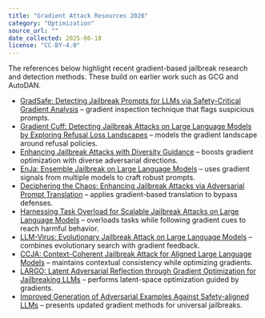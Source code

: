 ```yaml
---
title: "Gradient Attack Resources 2026"
category: "Optimization"
source_url: ""
date_collected: 2025-06-18
license: "CC-BY-4.0"
---
```


The references below highlight recent gradient-based jailbreak research and detection methods. These build on earlier work such as GCG and AutoDAN.

- [GradSafe: Detecting Jailbreak Prompts for LLMs via Safety-Critical Gradient Analysis](https://arxiv.org/abs/2402.13494) – gradient inspection technique that flags suspicious prompts.
- [Gradient Cuff: Detecting Jailbreak Attacks on Large Language Models by Exploring Refusal Loss Landscapes](https://arxiv.org/abs/2403.00867) – models the gradient landscape around refusal policies.
- [Enhancing Jailbreak Attacks with Diversity Guidance](https://arxiv.org/abs/2403.00292) – boosts gradient optimization with diverse adversarial directions.
- [EnJa: Ensemble Jailbreak on Large Language Models](https://arxiv.org/abs/2408.03603) – uses gradient signals from multiple models to craft robust prompts.
- [Deciphering the Chaos: Enhancing Jailbreak Attacks via Adversarial Prompt Translation](https://arxiv.org/abs/2410.11317) – applies gradient-based translation to bypass defenses.
- [Harnessing Task Overload for Scalable Jailbreak Attacks on Large Language Models](https://arxiv.org/abs/2410.04190) – overloads tasks while following gradient cues to reach harmful behavior.
- [LLM-Virus: Evolutionary Jailbreak Attack on Large Language Models](https://arxiv.org/abs/2501.00055) – combines evolutionary search with gradient feedback.
- [CCJA: Context-Coherent Jailbreak Attack for Aligned Large Language Models](https://arxiv.org/abs/2502.11379) – maintains contextual consistency while optimizing gradients.
- [LARGO: Latent Adversarial Reflection through Gradient Optimization for Jailbreaking LLMs](https://arxiv.org/abs/2505.10838) – performs latent-space optimization guided by gradients.
- [Improved Generation of Adversarial Examples Against Safety-aligned LLMs](https://arxiv.org/abs/2405.20778) – presents updated gradient methods for universal jailbreaks.

